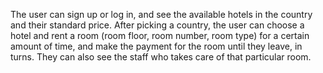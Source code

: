 The user can sign up or log in, and see the available hotels in the country and their standard price. After picking a country, the user can choose a hotel and rent a room (room floor, room number, room type) for a certain amount of time, and make the payment for 
the room until they leave, in turns. They can also see the staff who takes care of that particular room. 
